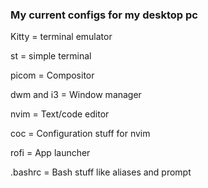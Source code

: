 ### My current configs for my desktop pc

Kitty = terminal emulator

st = simple terminal

picom = Compositor

dwm and i3 = Window manager

nvim = Text/code editor

coc = Configuration stuff for nvim

rofi = App launcher

.bashrc = Bash stuff like aliases and prompt
